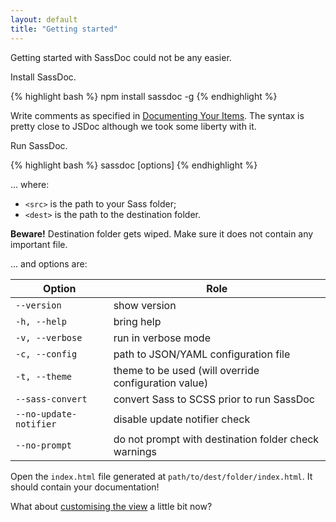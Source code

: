 ```yaml
---
layout: default
title: "Getting started"
---
```


Getting started with SassDoc could not be any easier.

<div class="counter-steps">
<p class="counter-step">Install SassDoc.</p>

{% highlight bash %}
npm install sassdoc -g
{% endhighlight %}

<p class="counter-step">Write comments as specified in <a href="/documenting-your-items/">Documenting Your Items</a>. The syntax is pretty close to JSDoc although we took some liberty with it.</p>

<p class="counter-step">Run SassDoc.</p>

{% highlight bash %}
sassdoc <src> <dest> [options]
{% endhighlight %}

<p>... where:</p>

<ul>
<li><code>&lt;src&gt;</code> is the path to your Sass folder;</li>
<li><code>&lt;dest&gt;</code> is the path to the destination folder.</li>
</ul>

<div class="note  note--danger">
<p><strong>Beware!</strong> Destination folder gets wiped. Make sure it does not contain any important file.</p>
</div>

<p>... and options are:</p>

<table>
  <thead>
    <tr>
      <th>Option</th>
      <th>Role</th>
    </tr>
  </thead>
  <tbody>
    <tr>
      <td><code>--version</code></td>
      <td>show version</td>
    </tr>
    <tr>
      <td><code>-h, --help</code></td>
      <td>bring help</td>
    </tr>
    <tr>
      <td><code>-v, --verbose</code></td>
      <td>run in verbose mode</td>
    </tr>
    <tr>
      <td><code>-c, --config</code></td>
      <td>path to JSON/YAML configuration file</td>
    </tr>
    <tr>
      <td><code>-t, --theme</code></td>
      <td>theme to be used (will override configuration value)</td>
    </tr>
    <tr>
      <td><code>--sass-convert</code></td>
      <td>convert Sass to SCSS prior to run SassDoc</td>
    </tr>
    <tr>
      <td><code>--no-update-notifier</code></td>
      <td>disable update notifier check</td>
    </tr>
    <tr>
      <td><code>--no-prompt</code></td>
      <td>do not prompt with destination folder check warnings</td>
    </tr>
  </tbody>
</table>

<p class="counter-step">Open the <code>index.html</code> file generated at <code>path/to/dest/folder/index.html</code>. It should contain your documentation!</p>

<p class="counter-step">What about <a href="/customising-the-view/">customising the view</a> a little bit now?</p>
</div>
